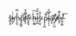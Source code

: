 s̴̟̝̘̽̕i̵̺̝͑͑m̴͎̫͉̐̾̿p̴̡͇͉͆̕͝l̸͓̝̿́̽e̴͙̼͓͊̚̕ h̵̠͚̼̽͑͠l̵̞͖͋́̈́s̴̙̫̝̾͋̕ p̴̡͉͖̿͝l̴̟͔͔̔͆̓a̸͎̝͘͠y̸̟̠̺͛͊̕e̴͎̠͒̀͌r̵̪͔͚̔̚͠
